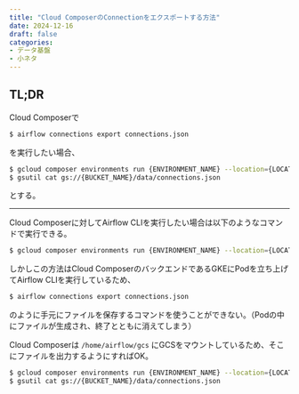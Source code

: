 ```yaml
---
title: "Cloud ComposerのConnectionをエクスポートする方法"
date: 2024-12-16
draft: false
categories:
- データ基盤
- 小ネタ
---
```


## TL;DR

Cloud Composerで

```sh
$ airflow connections export connections.json
```

を実行したい場合、

```sh
$ gcloud composer environments run {ENVIRONMENT_NAME} --location={LOCATION} connections export -- /home/airflow/gcs/data/connections.json
$ gsutil cat gs://{BUCKET_NAME}/data/connections.json
```

とする。


---

Cloud Composerに対してAirflow CLIを実行したい場合は以下のようなコマンドで実行できる。

```sh
$ gcloud composer environments run {ENVIRONMENT_NAME} --location={LOCATION} [COMMAND] -- [SUBCOMMAND]
```
 
しかしこの方法はCloud ComposerのバックエンドであるGKEにPodを立ち上げてAirflow CLIを実行しているため、

```sh
$ airflow connections export connections.json
```

のように手元にファイルを保存するコマンドを使うことができない。（Podの中にファイルが生成され、終了とともに消えてしまう）

Cloud Composerは `/home/airflow/gcs` にGCSをマウントしているため、そこにファイルを出力するようにすればOK。

```sh
$ gcloud composer environments run {ENVIRONMENT_NAME} --location={LOCATION} connections export -- /home/airflow/gcs/data/connections.json
$ gsutil cat gs://{BUCKET_NAME}/data/connections.json
```
